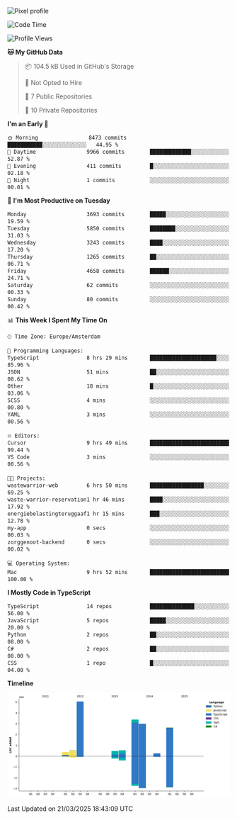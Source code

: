 ![Pixel profile](https://pixel-profile.vercel.app/api/github-stats?username=Atchferox&screen_effect=true&theme=rainbow
)


<!--START_SECTION:waka-->
![Code Time](http://img.shields.io/badge/Code%20Time-602%20hrs%203%20mins-blue)

![Profile Views](http://img.shields.io/badge/Profile%20Views-0-blue)

**🐱 My GitHub Data** 

> 📦 104.5 kB Used in GitHub's Storage 
 > 
> 🚫 Not Opted to Hire
 > 
> 📜 7 Public Repositories 
 > 
> 🔑 10 Private Repositories 
 > 
**I'm an Early 🐤** 

```text
🌞 Morning                8473 commits        ███████████░░░░░░░░░░░░░░   44.95 % 
🌆 Daytime                9966 commits        █████████████░░░░░░░░░░░░   52.87 % 
🌃 Evening                411 commits         █░░░░░░░░░░░░░░░░░░░░░░░░   02.18 % 
🌙 Night                  1 commits           ░░░░░░░░░░░░░░░░░░░░░░░░░   00.01 % 
```
📅 **I'm Most Productive on Tuesday** 

```text
Monday                   3693 commits        █████░░░░░░░░░░░░░░░░░░░░   19.59 % 
Tuesday                  5850 commits        ████████░░░░░░░░░░░░░░░░░   31.03 % 
Wednesday                3243 commits        ████░░░░░░░░░░░░░░░░░░░░░   17.20 % 
Thursday                 1265 commits        ██░░░░░░░░░░░░░░░░░░░░░░░   06.71 % 
Friday                   4658 commits        ██████░░░░░░░░░░░░░░░░░░░   24.71 % 
Saturday                 62 commits          ░░░░░░░░░░░░░░░░░░░░░░░░░   00.33 % 
Sunday                   80 commits          ░░░░░░░░░░░░░░░░░░░░░░░░░   00.42 % 
```


📊 **This Week I Spent My Time On** 

```text
🕑︎ Time Zone: Europe/Amsterdam

💬 Programming Languages: 
TypeScript               8 hrs 29 mins       █████████████████████░░░░   85.96 % 
JSON                     51 mins             ██░░░░░░░░░░░░░░░░░░░░░░░   08.62 % 
Other                    18 mins             █░░░░░░░░░░░░░░░░░░░░░░░░   03.06 % 
SCSS                     4 mins              ░░░░░░░░░░░░░░░░░░░░░░░░░   00.80 % 
YAML                     3 mins              ░░░░░░░░░░░░░░░░░░░░░░░░░   00.56 % 

🔥 Editors: 
Cursor                   9 hrs 49 mins       █████████████████████████   99.44 % 
VS Code                  3 mins              ░░░░░░░░░░░░░░░░░░░░░░░░░   00.56 % 

🐱‍💻 Projects: 
wastewarrior-web         6 hrs 50 mins       █████████████████░░░░░░░░   69.25 % 
waste-warrior-reservation1 hr 46 mins        ████░░░░░░░░░░░░░░░░░░░░░   17.92 % 
energiebelastingteruggaaf1 hr 15 mins        ███░░░░░░░░░░░░░░░░░░░░░░   12.78 % 
my-app                   0 secs              ░░░░░░░░░░░░░░░░░░░░░░░░░   00.03 % 
zorggenoot-backend       0 secs              ░░░░░░░░░░░░░░░░░░░░░░░░░   00.02 % 

💻 Operating System: 
Mac                      9 hrs 52 mins       █████████████████████████   100.00 % 
```

**I Mostly Code in TypeScript** 

```text
TypeScript               14 repos            ██████████████░░░░░░░░░░░   56.00 % 
JavaScript               5 repos             █████░░░░░░░░░░░░░░░░░░░░   20.00 % 
Python                   2 repos             ██░░░░░░░░░░░░░░░░░░░░░░░   08.00 % 
C#                       2 repos             ██░░░░░░░░░░░░░░░░░░░░░░░   08.00 % 
CSS                      1 repo              █░░░░░░░░░░░░░░░░░░░░░░░░   04.00 % 
```



**Timeline**

![Lines of Code chart](https://raw.githubusercontent.com/Atchferox/Atchferox/main/assets/bar_graph.png)


 Last Updated on 21/03/2025 18:43:09 UTC
<!--END_SECTION:waka-->
